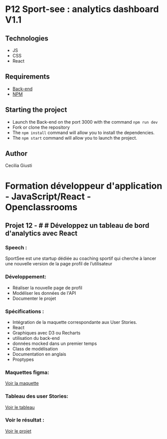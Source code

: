 
# P12 Sport-see : analytics dashboard V1.1

## Technologies

- JS
- CSS
- React

## Requirements

- [Back-end](https://github.com/OpenClassrooms-Student-Center/P9-front-end-dashboard)
- [NPM](https://www.npmjs.com/)

## Starting the project

- Launch the Back-end on the port 3000 with the command `npm run dev`
- Fork or clone the repository
- The `npm install` command will allow you to install the dependencies.
- The `npm start` command will allow you to launch the project.

## Author

Cecilia Giusti



<H1> Formation développeur d'application - JavaScript/React - Openclassrooms</h1>

<h2>Projet 12 - # # Développez un tableau de bord d'analytics avec React</h2>

<h3>Speech :</h3>
SportSee est une startup dédiée au coaching sportif qui cherche à lancer une nouvelle version de la page profil de l’utilisateur

<h3>Développement:</h3>

- Réaliser la nouvelle page de profil 
- Modéliser les données de l'API
- Documenter le projet

<h3>Spécifications :</h3>

- Intégration de la maquette correspondante aux User Stories. 
- React
- Graphiques avec D3 ou Recharts
- utilisation du back-end
- données mocked dans un premier temps
- Class de modélisation
- Documentation en anglais
- Proptypes

<h3>Maquettes figma: </h3>
<a href="https://www.figma.com/file/9iLmfwh6T2xuqdu21bPizw/UI-design-Sportify-FR-(Copy)?node-id=0-1&t=6qm8asDYfaDIwScY-0"> Voir la maquette
</a>

<h3>Tableau des user Stories: </h3>
<a href="https://www.notion.so/Tableau-de-bord-SportSee-6686aa4b5f44417881a4884c9af5669e"> Voir le tableau
</a>

<h3>Voir le résultat : </h3>

<a href="https://cecilia-giusti.github.io/sport-see/"> Voir le projet
</a>


